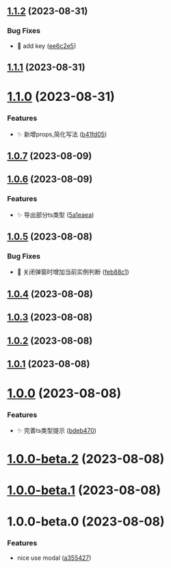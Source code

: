 

## [1.1.2](https://github.com/Mrcxt/nice-use-modal/compare/v1.1.1...v1.1.2) (2023-08-31)


### Bug Fixes

* 🐛 add key ([ee6c2e5](https://github.com/Mrcxt/nice-use-modal/commit/ee6c2e5813e30a95314eac0691c45cbe680c4f9f))

## [1.1.1](https://github.com/Mrcxt/nice-use-modal/compare/v1.1.0...v1.1.1) (2023-08-31)

# [1.1.0](https://github.com/Mrcxt/nice-use-modal/compare/v1.0.7...v1.1.0) (2023-08-31)


### Features

* ✨ 新增props,简化写法 ([b41fd05](https://github.com/Mrcxt/nice-use-modal/commit/b41fd05549bd2b8e4ea0f8c3803826615d800ecb))

## [1.0.7](https://github.com/Mrcxt/nice-use-modal/compare/v1.0.6...v1.0.7) (2023-08-09)

## [1.0.6](https://github.com/Mrcxt/nice-use-modal/compare/v1.0.5...v1.0.6) (2023-08-09)


### Features

* ✨ 导出部分ts类型 ([5a1eaea](https://github.com/Mrcxt/nice-use-modal/commit/5a1eaea6087cbb2884ac85b1f28afb3e755ffcb2))

## [1.0.5](https://github.com/Mrcxt/nice-use-modal/compare/v1.0.4...v1.0.5) (2023-08-08)


### Bug Fixes

* 🐛 关闭弹窗时增加当前实例判断 ([feb88c1](https://github.com/Mrcxt/nice-use-modal/commit/feb88c186266192fc4788efbf0e827aa716aab43))

## [1.0.4](https://github.com/Mrcxt/nice-use-modal/compare/v1.0.3...v1.0.4) (2023-08-08)

## [1.0.3](https://github.com/Mrcxt/nice-use-modal/compare/v1.0.2...v1.0.3) (2023-08-08)

## [1.0.2](https://github.com/Mrcxt/nice-use-modal/compare/v1.0.1...v1.0.2) (2023-08-08)

## [1.0.1](https://github.com/Mrcxt/nice-use-modal/compare/v1.0.0...v1.0.1) (2023-08-08)

# [1.0.0](https://github.com/Mrcxt/nice-use-modal/compare/v1.0.0-beta.2...v1.0.0) (2023-08-08)


### Features

* ✨ 完善ts类型提示 ([bdeb470](https://github.com/Mrcxt/nice-use-modal/commit/bdeb470f220e628463a502cfdd2260995678b4a2))

# [1.0.0-beta.2](https://github.com/Mrcxt/nice-use-modal/compare/v1.0.0-beta.1...v1.0.0-beta.2) (2023-08-08)

# [1.0.0-beta.1](https://github.com/Mrcxt/nice-use-modal/compare/v1.0.0-beta.0...v1.0.0-beta.1) (2023-08-08)

# 1.0.0-beta.0 (2023-08-08)


### Features

* nice use modal ([a355427](https://github.com/Mrcxt/nice-use-modal/commit/a355427b215559aadf073d6c28eef144baae69f2))